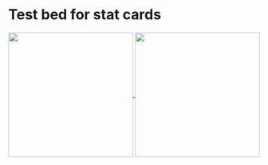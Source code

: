 # Test bed for stat cards
<a href="https://github.com/anuraghazra/github-readme-stats">
  <img 
    height=250 
    align="center" 
    src="https://github-readme-stats.vercel.app/api?username=dat-pudding&custom_title=My&#160Stats&bg_color=90,000000,990000&text_color=990000&icon_color=555555&title_color=888888&border_color=FF0000&border_radius=10&include_all_commits=true&show=prs_merged_percentage&hide=rank,stars,prs,contribs&card_width=250"
    />
</a>
<a href="https://github.com/anuraghazra/github-readme-stats">
  <img 
    height=250 
    align="center" 
    src="https://github-readme-stats.vercel.app/api/top-langs?username=dat-pudding&layout=compact&bg_color=90,000000,990000&text_color=990000&icon_color=555555&title_color=888888&border_color=FF0000&border_radius=10&custom_title=My&#160Favourite&#160Languages&exclude_repo=DLLmaker&text=bold&card_width=250" 
  />
</a>

<!--
**Dat-Pudding/Dat-Pudding** is a ✨ _special_ ✨ repository because its `README.md` (this file) appears on your GitHub profile.
- 🔭 I’m currently working on ...
- 🌱 I’m currently learning ...
- 📫 How to reach me: ...

[![My GitHub stats](https://github-readme-stats.vercel.app/api?username=)](https://github.com/dat-pudding/github-readme-stats)
-->
